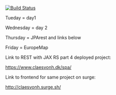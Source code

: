 [![Build Status](https://travis-ci.org/por964/Flow2-wk2-JPA-CORS.svg?branch=master)](https://travis-ci.org/por964/Flow2-wk2-JPA-CORS)

Tueday = day1

Wednesday = day 2

Thursday = JPArest and links below

Friday = EuropeMap

Link to REST with JAX RS part 4 deployed project: 

https://www.claesvonh.dk/spa/

Link to frontend for same project on surge:

http://claesvonh.surge.sh/
